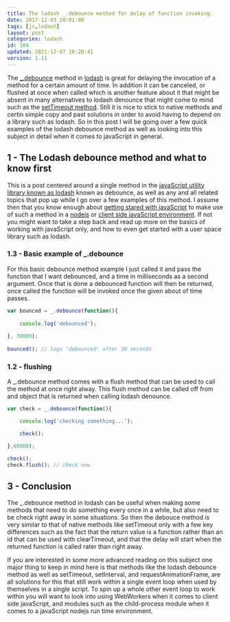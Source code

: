 ```yaml
---
title: The lodash _.debounce method for delay of function invoking.
date: 2017-12-03 20:01:00
tags: [js,lodash]
layout: post
categories: lodash
id: 104
updated: 2021-12-07 10:20:41
version: 1.11
---
```


The [\_.debounce](https://lodash.com/docs/4.17.15#debounce) method in [lodash](https://lodash.com/) is great for delaying the invocation of a method for a certain amount of time. In addition it can be canceled, or flushed at once when called which is another feature about it that might be absent in many alternatives to lodash denounce that might come to mind such as the [setTimeout method](/2018/12/06/js-settimeout/). Still it is nice to stick to native methods and certin simple copy and past solutions in order to avoid having to depend on a library such as lodash. So in this post I will be going over a few quick examples of the lodash debounce method as well as looking into this subject in detail when it comes to javaScript in general.

<!-- more -->

## 1 - The Lodash debounce method and what to know first

This is a post centered around a single method in the [javaScript utility library known as lodash](/2019/02/15/lodash/) known as debounce, as well as any and all related topics that pop up while I go over a few examples of this method. I assume then that you know enough about [getting stared with javaScript](/2018/11/27/js-getting-started/) to make use of such a method in a [nodejs](/2017/04/05/nodejs-helloworld/) or [client side javaScript environment](/2020/09/21/js-getting-started-file-protocol/). If not you might want to take a step back and read up more on the basics of working with javaScript only, and how to even get started with a user space library such as lodash.

### 1.3 - Basic example of \_.debounce

For this basic debounce method example I just called it and pass the function that I want debounced, and a time in milliseconds as a second argument. Once that is done a debounced function will then be returned, once called the function will be invoked once the given about of time passes.

```js
var bounced = _.debounce(function(){
 
    console.log('debounced');
 
}, 30000);
 
bounced(); // logs 'debounced' after 30 seconds
```

### 1.2 - flushing

A \_.debounce method comes with a flush method that can be used to call the method at once right alway. This flush method can be called off from and object that is returned when calling lodash denounce.

```js
var check = _.debounce(function(){

    console.log('checking something...');

    check();

},60000);

check();
check.flush(); // check now
```

## 3 - Conclusion

The \_.debounce method in lodash can be useful when making some methods that need to do something every once in a while, but also need to be check right away in some situations. So then the debouce method is very similar to that of native methods like setTimeout only with a few key differences such as the fact that the return value is a function rather than an id that can be used with clearTimeout, and that the delay will start when the returned function is called rater than right away.

If you are interested in some more advanced reading on this subject one major thing to keep in mind here is that methods like the lodash debounce method as well as setTimeout, setInterval, and requestAnimationFrame, are all solutions for this that still work within a single event loop when used by themselves in a single script. To spin up a whole other event loop to work within you will want to look into using WebWorkers when it comes to client side javaScript, and modules such as the child-process module when it comes to a javaScript nodejs run time environment.

